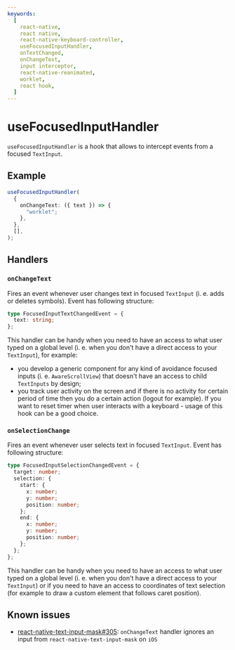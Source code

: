 ```yaml
---
keywords:
  [
    react-native,
    react native,
    react-native-keyboard-controller,
    useFocusedInputHandler,
    onTextChanged,
    onChangeText,
    input interceptor,
    react-native-reanimated,
    worklet,
    react hook,
  ]
---
```


# useFocusedInputHandler

`useFocusedInputHandler` is a hook that allows to intercept events from a focused `TextInput`.

## Example

```ts
useFocusedInputHandler(
  {
    onChangeText: ({ text }) => {
      "worklet";
    },
  },
  [],
);
```

## Handlers

### `onChangeText`

Fires an event whenever user changes text in focused `TextInput` (i. e. adds or deletes symbols). Event has following structure:

```ts
type FocusedInputTextChangedEvent = {
  text: string;
};
```

This handler can be handy when you need to have an access to what user typed on a global level (i. e. when you don't have a direct access to your `TextInput`), for example:

- you develop a generic component for any kind of avoidance focused inputs (i. e. `AwareScrollView`) that doesn't have an access to child `TextInputs` by design;
- you track user activity on the screen and if there is no activity for certain period of time then you do a certain action (logout for example). If you want to reset timer when user interacts with a keyboard - usage of this hook can be a good choice.

### `onSelectionChange`

Fires an event whenever user selects text in focused `TextInput`. Event has following structure:

```ts
type FocusedInputSelectionChangedEvent = {
  target: number;
  selection: {
    start: {
      x: number;
      y: number;
      position: number;
    };
    end: {
      x: number;
      y: number;
      position: number;
    };
  };
};
```

This handler can be handy when you need to have an access to what user typed on a global level (i. e. when you don't have a direct access to your `TextInput`) or if you need to have an access to coordinates of text selection (for example to draw a custom element that follows caret position).

## Known issues

- [react-native-text-input-mask#305](https://github.com/react-native-text-input-mask/react-native-text-input-mask/pull/305): `onChangeText` handler ignores an input from `react-native-text-input-mask` on `iOS`

